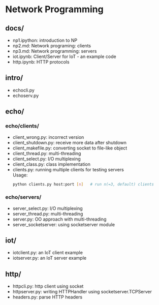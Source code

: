# Network Programming

## docs/
- np1.ipython: introduction to NP
- np2.md: Network programing: clients
- np3.md: Network programming: servers
- iot.ipynb: Client/Server for IoT - an example code
- http.ipynb: HTTP protocols

## intro/
- echocli.py
- echoserv.py

## echo/
### echo/clients/
- client_wrong.py: incorrect version
- client_shutdown.py: receive more data after shutdown
- client_makefile.py: converting socket to file-like object
- client_thread.py: multi-threading
- client_select.py: I/O multiplexing
- client_class.py: class implementation
- clients.py: running multiple clients for testing servers<br>
    Usage:
    ```bash
    python clients.py host:port [n]   # run n(=3, default) clients
    ```

### echo/servers/
- server_select.py: I/O multiplexing
- server_thread.py: multi-threading
- server.py: OO approach with multi-threading
- server_socketserver: using socketserver module

## iot/
- iotclient.py: an IoT client example
- iotserver.py: an IoT server example

## http/
- httpcli.py: http client using socket
- httpserver.py: writing HTTPHandler using socketserver.TCPServer
- headers.py: parse HTTP headers
